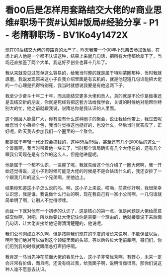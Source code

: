 # 看00后是怎样用套路结交大佬的#商业思维#职场干货#认知#饭局#经验分享 - P1 - 老隋聊职场 - BV1Ko4y1472X

现在00后结交大佬的套路真的太严了，昨天我带一个00年小兄弟去参加饭局，在场上的人他是一个都不认识这种，结果上来就几句话，把所有大佬都给拿下了，当场还直接签了两个大单，我这好歹创业也算十几年了。

我从来就没见过签单这么容易的，给我当时整的就是属于特别蒙圈那种，当时我就琢磨，我说发现原来这小子自我介绍里面是有玄机的，就是他短短几句话能把大佬的一个心理是抓得特别死，我当时就想说我要是有他这两下子。

我至少少奋斗十年二十年，而且能结交更多大佬和贵人，真的就是不论你是做事还是去结交新的朋友，你就是死经背把这套方法给我学会，关键的时候绝对能帮你特别大的忙，他之前就跟我说，说隋总你是我认识的人里面。

这个圈层人脉最广大，你有没有什么这种圈子的聚会，说让我给他带上，我过去呢给您当个小弟拎个包，我当时觉得这也挺好的，也没什么，然后当时就答应了，正好呢，昨天我去参加我们一个圈里的一个聚会。

都是属于年轻一代比较会搞钱的，这种85后95后，甚至还有几个是00后的这么一个饭局啊，我当时带着他一块去了，当时那个饭局确实有几个大佬在的，还有几个跟我公司现在是有合作的这么人，但是他进屋呢。

他是属于一个都不认识，一进屋了呢，我就先给这个他介绍了一圈大佬啊，我一开始还觉得说，这小子到时候可能见大佬的时候是不是会怯场什么的，我还安排了一个跟我几年的这么一个兄弟啊，坐他边上。

结果你知道这小子怎么说的吗，啊，这小子上来说，哎呦，前辈你好啊，我很荣幸认识您，我是谁，我说做什么行业的啊，现在我自己有一家小公司啊，一几句话就简单明了啊，让别人不觉得啰嗦。

而且一下就对他有一个初步的认识了，这是核心的第一点，但是问题是大佬给愿意结交你啊，对吧，所以你要让大佬记住你是需要一个理由的，他就接着说下来后面几句话，让大佬直接给他记得清清楚楚的，他说呢。

我们公司刚成立不久啊，但是按照我们现在的季度的增长来说啊，不敢保证以后，明年我们绝对可以做到这个领域里面的头部，等以后各位大佬前辈啊，哥们们，你们用到我的时候就跟隋总打声招呼啊。

我肯定一马当先冲在前面大佬的看见什么，这小子非常优秀啊，有野心，未来一定会非常有价值，而且呢，还没有绕过我，给我面子啊，说明情商很高，那你们说这种人谁不愿意去认识。

